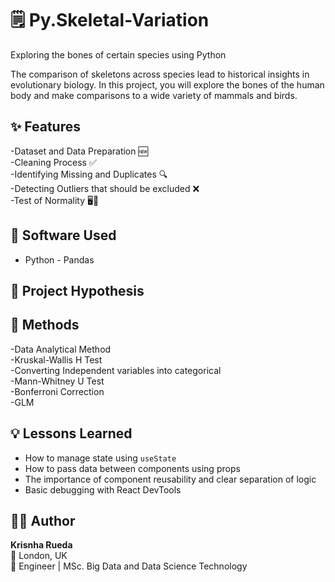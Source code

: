 # 🗒️ Py.Skeletal-Variation

Exploring the bones of certain species using Python

The comparison of skeletons across species lead to historical insights in evolutionary biology. In this project, you will explore the bones of the human body and make comparisons to a wide variety of mammals and birds. 

## ✨ Features
-Dataset and Data Preparation 🆕<br/> 
-Cleaning Process ✅<br/> 
-Identifying Missing and Duplicates 🔍 <br/> 
-Detecting Outliers that should be excluded ❌<br/> 
-Test of Normality 🖥️📱<br/> 

## 🧠 Software Used
- Python - Pandas 

## 🧩 Project Hypothesis


## 🚀 Methods
-Data Analytical Method <br/> 
-Kruskal-Wallis H Test <br/> 
-Converting Independent variables into categorical <br/> 
-Mann-Whitney U Test <br/> 
-Bonferroni Correction <br/> 
-GLM <br/> 

## 💡 Lessons Learned
- How to manage state using `useState`  
- How to pass data between components using props  
- The importance of component reusability and clear separation of logic  
- Basic debugging with React DevTools  

## 👩‍💻 Author

**Krisnha Rueda**  
📍 London, UK  
💼 Engineer | MSc. Big Data and Data Science Technology 


